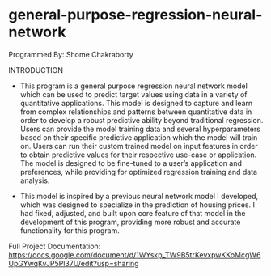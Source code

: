 # general-purpose-regression-neural-network

Programmed By: Shome Chakraborty

INTRODUCTION

- This program is a general purpose regression neural network model which can be used to predict target values using data in a variety of quantitative applications. This model is designed to capture and learn from complex relationships and patterns between quantitative data in order to develop a robust predictive ability beyond traditional regression. Users can provide the model training data and several hyperparameters based on their specific predictive application which the model will train on. Users can run their custom trained model on input features in order to obtain predictive values for their respective use-case or application. The model is designed to be fine-tuned to a user’s application and preferences, while providing for optimized regression training and data analysis.

- This model is inspired by a previous neural network model I developed, which was designed to specialize in the prediction of housing prices. I had fixed, adjusted, and built upon core feature of that model in the development of this program, providing more robust and accurate functionality for this program.

Full Project Documentation: https://docs.google.com/document/d/1WYskp_TW9B5trKevxpwKKoMcgW6UpGYwqKvJP5Pl37U/edit?usp=sharing

